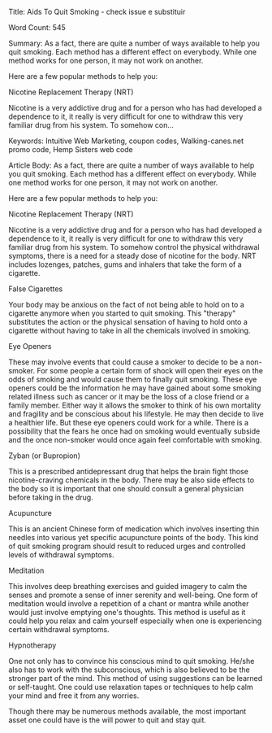Title: Aids To Quit Smoking - check issue e substituir


Word Count: 545

Summary: As a fact, there are quite a number of ways available to help you quit smoking. Each method has a different effect on everybody. While one method works for one person, it may not work on another.

Here are a few popular methods to help you:

Nicotine Replacement Therapy (NRT)

Nicotine is a very addictive drug and for a person who has had developed a dependence to it, it really is very difficult for one to withdraw this very familiar drug from his system. To somehow con...

Keywords: Intuitive Web Marketing, coupon codes, Walking-canes.net promo code, Hemp Sisters web code

Article Body: As a fact, there are quite a number of ways available to help you quit smoking. Each method has a different effect on everybody. While one method works for one person, it may not work on another.

Here are a few popular methods to help you:

Nicotine Replacement Therapy (NRT)

Nicotine is a very addictive drug and for a person who has had developed a dependence to it, it really is very difficult for one to withdraw this very familiar drug from his system. To somehow control the physical withdrawal symptoms, there is a need for a steady dose of nicotine for the body. NRT includes lozenges, patches, gums and inhalers that take the form of a cigarette.

False Cigarettes

Your body may be anxious on the fact of not being able to hold on to a cigarette anymore when you started to quit smoking. This "therapy" substitutes the action or the physical sensation of having to hold onto a cigarette without having to take in all the chemicals involved in smoking.

Eye Openers

These may involve events that could cause a smoker to decide to be a non-smoker. For some people a certain form of shock will open their eyes on the odds of smoking and would cause them to finally quit smoking. These eye openers could be the information he may have gained about some smoking related illness such as cancer or it may be the loss of a close friend or a family member. Either way it allows the smoker to think of his own mortality and fragility and be conscious about his lifestyle. He may then decide to live a healthier life. But these eye openers could work for a while. There is a possibility that the fears he once had on smoking would eventually subside and the once non-smoker would once again feel comfortable with smoking.

Zyban (or Bupropion)

This is a prescribed antidepressant drug that helps the brain fight those nicotine-craving chemicals in the body. There may be also side effects to the body so it is important that one should consult a general physician before taking in the drug.

Acupuncture

This is an ancient Chinese form of medication which involves inserting thin needles into various yet specific acupuncture points of the body. This kind of quit smoking program should result to reduced urges and controlled levels of withdrawal symptoms.

Meditation

This involves deep breathing exercises and guided imagery to calm the senses and promote a sense of inner serenity and well-being. One form of meditation would involve a repetition of a chant or mantra while another would just involve emptying one's thoughts. This method is useful as it could help you relax and calm yourself especially when one is experiencing certain withdrawal symptoms.

Hypnotherapy

One not only has to convince his conscious mind to quit smoking. He/she also has to work with the subconscious, which is also believed to be the stronger part of the mind. This method of using suggestions can be learned or self-taught. One could use relaxation tapes or techniques to help calm your mind and free it from any worries.

Though there may be numerous methods available, the most important asset one could have is the will power to quit and stay quit.

